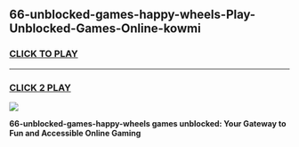 
## 66-unblocked-games-happy-wheels-Play-Unblocked-Games-Online-kowmi
<h3>
<a href="https://premium76.site?title=66-unblocked-games-happy-wheels&ref=24A">CLICK TO PLAY</a></h3>
<hr>

<h3>
<a href="https://premium76.site?title=66-unblocked-games-happy-wheels&ref=24A">CLICK 2 PLAY</a>
  
</h3>

<a href="https://premium76.site?title=66-unblocked-games-happy-wheels&ref=24A"><img src="https://clearcache.store/games.png"></a>


**66-unblocked-games-happy-wheels games unblocked: Your Gateway to Fun and Accessible Online Gaming**

